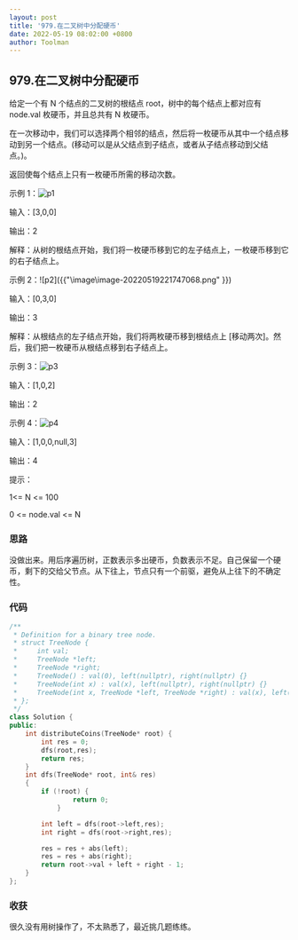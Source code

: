 ```yaml
---
layout: post
title: '979.在二叉树中分配硬币'
date: 2022-05-19 08:02:00 +0800
author: Toolman
---
```

## 979.在二叉树中分配硬币

给定一个有 N 个结点的二叉树的根结点 root，树中的每个结点上都对应有 node.val 枚硬币，并且总共有 N 枚硬币。

在一次移动中，我们可以选择两个相邻的结点，然后将一枚硬币从其中一个结点移动到另一个结点。(移动可以是从父结点到子结点，或者从子结点移动到父结点。)。

返回使每个结点上只有一枚硬币所需的移动次数。

 

示例 1：![p1]({{"\image\image-20220519221735392.png"}})

输入：[3,0,0]

输出：2

解释：从树的根结点开始，我们将一枚硬币移到它的左子结点上，一枚硬币移到它的右子结点上。

示例 2：![p2]({{"\image\image-20220519221747068.png" }})

输入：[0,3,0]

输出：3

解释：从根结点的左子结点开始，我们将两枚硬币移到根结点上 [移动两次]。然后，我们把一枚硬币从根结点移到右子结点上。

示例 3：![p3]({{"\image\image-20220519221757964.png"}})

输入：[1,0,2]

输出：2

示例 4：![p4]({{\image\image-20220519221811908.png}})

输入：[1,0,0,null,3]

输出：4

提示：

1<= N <= 100

0 <= node.val <= N



### 思路

没做出来。用后序遍历树，正数表示多出硬币，负数表示不足。自己保留一个硬币，剩下的交给父节点。从下往上，节点只有一个前驱，避免从上往下的不确定性。

### 代码

```c++
/**
 * Definition for a binary tree node.
 * struct TreeNode {
 *     int val;
 *     TreeNode *left;
 *     TreeNode *right;
 *     TreeNode() : val(0), left(nullptr), right(nullptr) {}
 *     TreeNode(int x) : val(x), left(nullptr), right(nullptr) {}
 *     TreeNode(int x, TreeNode *left, TreeNode *right) : val(x), left(left), right(right) {}
 * };
 */
class Solution {
public:
    int distributeCoins(TreeNode* root) {
        int res = 0;
        dfs(root,res);
        return res;
    }
    int dfs(TreeNode* root, int& res)
    {
        if (!root) {
                return 0;
            }

        int left = dfs(root->left,res);
        int right = dfs(root->right,res);

        res = res + abs(left);
        res = res + abs(right);
        return root->val + left + right - 1;
    }
};
```

### 收获

很久没有用树操作了，不太熟悉了，最近挑几题练练。

